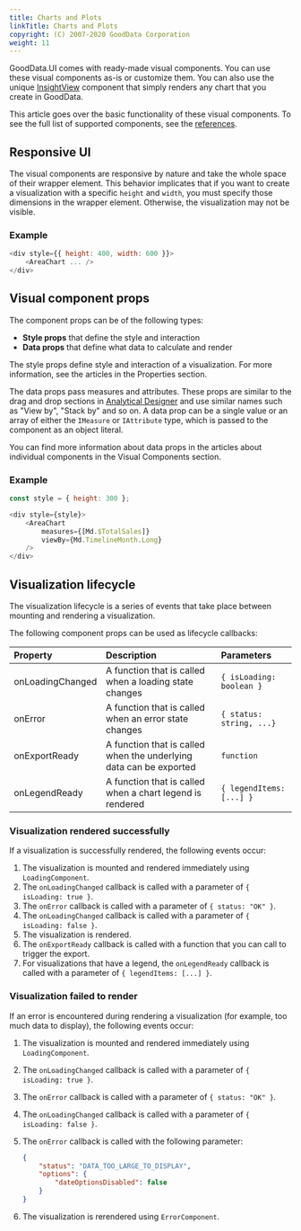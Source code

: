 ```yaml
---
title: Charts and Plots
linkTitle: Charts and Plots
copyright: (C) 2007-2020 GoodData Corporation
weight: 11
---
```


GoodData.UI comes with ready-made visual components. You can use these visual components as-is or customize them. You can also use the unique [InsightView](../../learn/visualize_data/insightview/) component that simply renders any chart that you create in GoodData.

This article goes over the basic functionality of these visual components. To see the full list of supported components, see the [references](../../../references/visual_components/).

## Responsive UI

The visual components are responsive by nature and take the whole space of their wrapper element. This behavior implicates that if you want to create a visualization with a specific `height` and `width`, you must specify those dimensions in the wrapper element. Otherwise, the visualization may not be visible.

### Example

```javascript
<div style={{ height: 400, width: 600 }}>
    <AreaChart ... />
</div>
```

## Visual component props

The component props can be of the following types:

* **Style props** that define the style and interaction
* **Data props** that define what data to calculate and render

The style props define style and interaction of a visualization. For more information, see the articles in the Properties section.

The data props pass measures and attributes. These props are similar to the drag and drop sections in [Analytical Designer](https://help.gooddata.com/pages/viewpage.action?pageId=86794494) and use similar names such as "View by", "Stack by" and so on.
A data prop can be a single value or an array of either the `IMeasure` or `IAttribute` type, which is passed to the component as an object literal.

You can find more information about data props in the articles about individual components in the Visual Components section.

### Example
```js
const style = { height: 300 };

<div style={style}>
    <AreaChart
        measures={[Md.$TotalSales]}
        viewBy={Md.TimelineMonth.Long}
    />
</div>
```

## Visualization lifecycle

The visualization lifecycle is a series of events that take place between mounting and rendering a visualization.

The following component props can be used as lifecycle callbacks:

| Property | Description | Parameters |
| :--- | :--- | :--- |
| onLoadingChanged | A function that is called when a loading state changes | ```{ isLoading: boolean }``` |
| onError | A function that is called when an error state changes | ```{ status: string, ...}``` |
| onExportReady  | A function that is called when the underlying data can be exported | `function` |
| onLegendReady  | A function that is called when a chart legend is rendered | ```{ legendItems: [...] }``` |

### Visualization rendered successfully

If a visualization is successfully rendered, the following events occur:

1. The visualization is mounted and rendered immediately using ```LoadingComponent```.
2. The `onLoadingChanged` callback is called with a parameter of ```{ isLoading: true }```.
3. The `onError` callback is called with a parameter of ```{ status: "OK" }```.
4. The `onLoadingChanged` callback is called with a parameter of ```{ isLoading: false }```.
5. The visualization is rendered.
6. The `onExportReady` callback is called with a function that you can call to trigger the export.
6. For visualizations that have a legend, the `onLegendReady` callback is called with a parameter of ```{ legendItems: [...] }```.

### Visualization failed to render

If an error is encountered during rendering a visualization (for example, too much data to display), the following events occur:

1. The visualization is mounted and rendered immediately using ```LoadingComponent```.
2. The `onLoadingChanged` callback is called with a parameter of ```{ isLoading: true }```.
3. The `onError` callback is called with a parameter of ```{ status: "OK" }```.
4. The `onLoadingChanged` callback is called with a parameter of ```{ isLoading: false }```.
5. The `onError` callback is called with the following parameter:
    ```json
    {
        "status": "DATA_TOO_LARGE_TO_DISPLAY",
        "options": {
            "dateOptionsDisabled": false
        }
    }
    ```

6. The visualization is rerendered using ```ErrorComponent```.